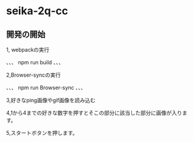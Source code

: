 # seika-2q-cc

## 開発の開始

1, webpackの実行

、、、
npm run build
、、、

2,Browser-syncの実行

、、、
npm run Browser-sync
、、、

3,好きなping画像やgif画像を読み込む

4,1から4までの好きな数字を押すとそこの部分に該当した部分に画像が入ります。

5,スタートボタンを押します。
